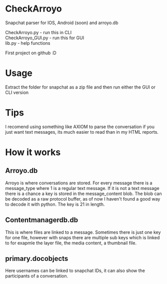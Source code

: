 # CheckArroyo
Snapchat parser for IOS, Android (soon) and arroyo.db

CheckArroyo.py - run this in CLI\
CheckArroyo_GUI.py - run this for GUI\
lib.py - help functions

First project on github :D

# Usage

Extract the folder for snapchat as a zip file and then run either the GUI or CLI version

# Tips

I recomend using something like AXIOM to parse the conversation if you just want text messages, its much easier to read than in my HTML reports.

# How it works

## Arroyo.db
Arroyo is where conversations are stored. For every message there is a message_type where 1 is a regular text message. If it is not a text message there is a chance a key is stored in the message_content blob. The blob can be decoded as a raw protocol buffer, as of now I haven't found a good way to decode it with python. The key is 21 in length.

## Contentmanagerdb.db

This is where files are linked to a message. Sometimes there is just one key for one file, however with snaps there are multiple sub keys which is linked to for exapmle the layer file, the media content, a thumbnail file.

## primary.docobjects

Here usernames can be linked to snapchat IDs, it can also show the participants of a conversation.
